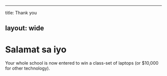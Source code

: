 * * *

title: Thank you

## layout: wide

# Salamat sa iyo

Your whole school is now entered to win a class-set of laptops (or $10,000 for other technology).